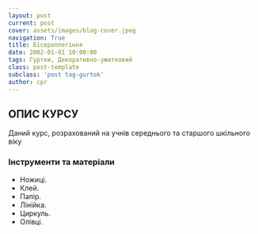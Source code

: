 ```yaml
---
layout: post
current: post
cover: assets/images/blog-cover.jpeg
navigation: True
title: Бісероплетіння
date: 2002-01-01 10:00:00
tags: Гуртки, Декоративно-ужитковий
class: post-template
subclass: 'post tag-gurtok'
author: cpr
---
```


## ОПИС КУРСУ

Даний курс, розрахований на учнів середнього та старшого шкільного віку

### Інструменти та матеріали

 * Ножиці.
 * Клей.
 * Папір.
 * Лінійка.
 * Циркуль.
 * Олівці.

